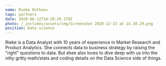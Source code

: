 ```yaml
---
name: Rieke Osthues
tags: partners
date: 2020-06-12T10:20:29.378Z
photo: /_includes/assets/img/Screenshot 2020-12-23 at 14.30.29.png
position: Data science
---
```


Rieke is a Data Analyst with 10 years of experience in Market Research and Product Analytics. She connects data to business strategy by raising the "right" questions to data. But shee also loves to dive deep with us into the nitty gritty math/stats and coding details on the Data Science side of things.
